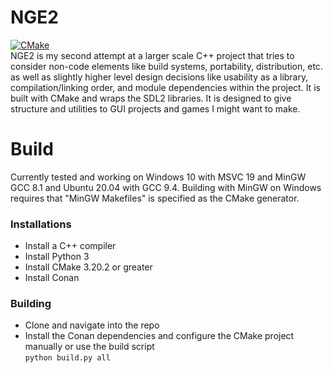 # NGE2

[![CMake](https://github.com/ningalu/nge2/actions/workflows/cmake.yml/badge.svg)](https://github.com/ningalu/nge2/actions/workflows/cmake.yml)  
NGE2 is my second attempt at a larger scale C++ project that tries to consider non-code elements like build systems, portability, distribution, etc. as well as slightly higher level design decisions like usability as a library, compilation/linking order, and module dependencies within the project. It is built with CMake and wraps the SDL2 libraries. It is designed to give structure and utilities to GUI projects and games I might want to make.

# Build

Currently tested and working on Windows 10 with MSVC 19 and MinGW GCC 8.1 and Ubuntu 20.04 with GCC 9.4. Building with MinGW on Windows requires that "MinGW Makefiles" is specified as the CMake generator.

### Installations

- Install a C++ compiler
- Install Python 3
- Install CMake 3.20.2 or greater
- Install Conan

### Building

- Clone and navigate into the repo
- Install the Conan dependencies and configure the CMake project manually or use the build script  
  `python build.py all`
